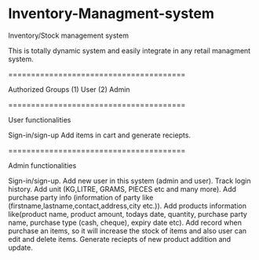 # Inventory-Managment-system

Inventory/Stock management system

This is totally dynamic system and easily integrate in any retail managment system.

=======================================

Authorized Groups
(1) User
(2) Admin

=======================================

User functionalities

Sign-in/sign-up
Add items in cart and generate reciepts.

=======================================

Admin functionalities

Sign-in/sign-up.
Add new user in this system (admin and user).
Track login history.
Add unit (KG,LITRE, GRAMS, PIECES etc and many more).
Add purchase party info (information of party like (firstname,lastname,contact,address,city etc.)).
Add products information like(product name, product amount, todays date, quantity, purchase party name, purchase type (cash, cheque), expiry date etc).
Add record when purchase an items, so it will increase the stock of items and also user can edit and delete items.
Generate reciepts of new product addition and update.
